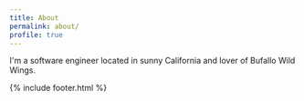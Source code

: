 ```yaml
---
title: About
permalink: about/
profile: true
---
```


I'm a software engineer located in sunny California and lover of Bufallo Wild Wings.

{% include footer.html %}